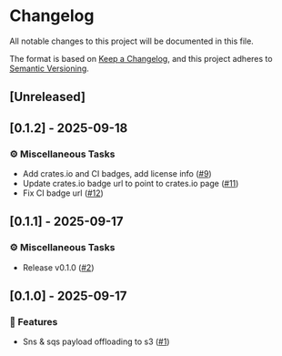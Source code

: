 # Changelog

All notable changes to this project will be documented in this file.

The format is based on [Keep a Changelog](https://keepachangelog.com/en/1.0.0/),
and this project adheres to [Semantic Versioning](https://semver.org/spec/v2.0.0.html).

## [Unreleased]
## [0.1.2] - 2025-09-18

### ⚙️ Miscellaneous Tasks

- Add crates.io and CI badges, add license info ([#9](https://github.com/kairsas/rust-payload-offloading-for-aws/pull/9))
- Update crates.io badge url to point to crates.io page ([#11](https://github.com/kairsas/rust-payload-offloading-for-aws/pull/11))
- Fix CI badge url ([#12](https://github.com/kairsas/rust-payload-offloading-for-aws/pull/12))
## [0.1.1] - 2025-09-17

### ⚙️ Miscellaneous Tasks

- Release v0.1.0 ([#2](https://github.com/kairsas/rust-payload-offloading-for-aws/pull/2))
## [0.1.0] - 2025-09-17

### 🚀 Features

- Sns & sqs payload offloading to s3 ([#1](https://github.com/kairsas/rust-payload-offloading-for-aws/pull/1))
